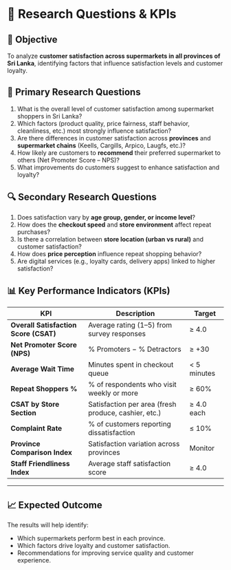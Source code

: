 # 🧠 Research Questions & KPIs

## 🎯 Objective
To analyze **customer satisfaction across supermarkets in all provinces of Sri Lanka**, identifying factors that influence satisfaction levels and customer loyalty.

## 📝 Primary Research Questions
1. What is the overall level of customer satisfaction among supermarket shoppers in Sri Lanka?  
2. Which factors (product quality, price fairness, staff behavior, cleanliness, etc.) most strongly influence satisfaction?  
3. Are there differences in customer satisfaction across **provinces** and **supermarket chains** (Keells, Cargills, Arpico, Laugfs, etc.)?  
4. How likely are customers to **recommend** their preferred supermarket to others (Net Promoter Score – NPS)?  
5. What improvements do customers suggest to enhance satisfaction and loyalty?

## 🔍 Secondary Research Questions
1. Does satisfaction vary by **age group, gender, or income level**?  
2. How does the **checkout speed** and **store environment** affect repeat purchases?  
3. Is there a correlation between **store location (urban vs rural)** and customer satisfaction?  
4. How does **price perception** influence repeat shopping behavior?  
5. Are digital services (e.g., loyalty cards, delivery apps) linked to higher satisfaction?

## 📊 Key Performance Indicators (KPIs)

| KPI | Description | Target |
| --- | --- | --- |
| **Overall Satisfaction Score (CSAT)** | Average rating (1–5) from survey responses | ≥ 4.0 |
| **Net Promoter Score (NPS)** | % Promoters − % Detractors | ≥ +30 |
| **Average Wait Time** | Minutes spent in checkout queue | < 5 minutes |
| **Repeat Shoppers %** | % of respondents who visit weekly or more | ≥ 60% |
| **CSAT by Store Section** | Satisfaction per area (fresh produce, cashier, etc.) | ≥ 4.0 each |
| **Complaint Rate** | % of customers reporting dissatisfaction | ≤ 10% |
| **Province Comparison Index** | Satisfaction variation across provinces | Monitor |
| **Staff Friendliness Index** | Average staff satisfaction score | ≥ 4.0 |

---

## 📈 Expected Outcome
The results will help identify:
- Which supermarkets perform best in each province.  
- Which factors drive loyalty and customer satisfaction.  
- Recommendations for improving service quality and customer experience.
